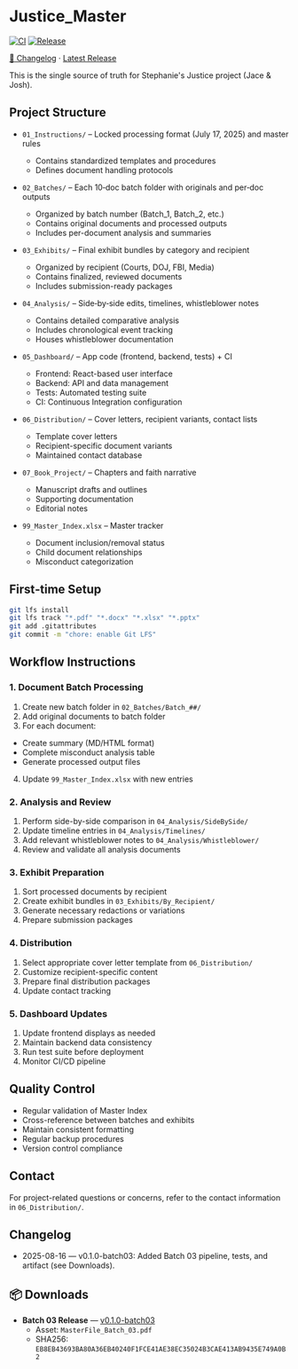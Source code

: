 # Justice_Master

[![CI](https://github.com/sspedowski/JUSTICE_MASTER/actions/workflows/ci.yml/badge.svg)](https://github.com/sspedowski/JUSTICE_MASTER/actions/workflows/ci.yml) [![Release](https://img.shields.io/github/v/release/sspedowski/JUSTICE_MASTER?label=latest%20release)](https://github.com/sspedowski/JUSTICE_MASTER/releases/latest)

[📄 Changelog](CHANGELOG.md) · [Latest Release](https://github.com/sspedowski/JUSTICE_MASTER/releases/latest)

This is the single source of truth for Stephanie's Justice project (Jace & Josh).

## Project Structure

- `01_Instructions/` – Locked processing format (July 17, 2025) and master rules
  - Contains standardized templates and procedures
  - Defines document handling protocols

- `02_Batches/` – Each 10‑doc batch folder with originals and per‑doc outputs
  - Organized by batch number (Batch_1, Batch_2, etc.)
  - Contains original documents and processed outputs
  - Includes per-document analysis and summaries

- `03_Exhibits/` – Final exhibit bundles by category and recipient
  - Organized by recipient (Courts, DOJ, FBI, Media)
  - Contains finalized, reviewed documents
  - Includes submission-ready packages

- `04_Analysis/` – Side‑by‑side edits, timelines, whistleblower notes
  - Contains detailed comparative analysis
  - Includes chronological event tracking
  - Houses whistleblower documentation

- `05_Dashboard/` – App code (frontend, backend, tests) + CI
  - Frontend: React-based user interface
  - Backend: API and data management
  - Tests: Automated testing suite
  - CI: Continuous Integration configuration

- `06_Distribution/` – Cover letters, recipient variants, contact lists
  - Template cover letters
  - Recipient-specific document variants
  - Maintained contact database

- `07_Book_Project/` – Chapters and faith narrative
  - Manuscript drafts and outlines
  - Supporting documentation
  - Editorial notes

- `99_Master_Index.xlsx` – Master tracker
  - Document inclusion/removal status
  - Child document relationships
  - Misconduct categorization

## First‑time Setup

```bash
git lfs install
git lfs track "*.pdf" "*.docx" "*.xlsx" "*.pptx"
git add .gitattributes
git commit -m "chore: enable Git LFS"
```

## Workflow Instructions

### 1. Document Batch Processing

1. Create new batch folder in `02_Batches/Batch_##/`
2. Add original documents to batch folder
3. For each document:

  - Create summary (MD/HTML format)
  - Complete misconduct analysis table
  - Generate processed output files

4. Update `99_Master_Index.xlsx` with new entries

### 2. Analysis and Review

1. Perform side-by-side comparison in `04_Analysis/SideBySide/`
2. Update timeline entries in `04_Analysis/Timelines/`
3. Add relevant whistleblower notes to `04_Analysis/Whistleblower/`
4. Review and validate all analysis documents

### 3. Exhibit Preparation

1. Sort processed documents by recipient
2. Create exhibit bundles in `03_Exhibits/By_Recipient/`
3. Generate necessary redactions or variations
4. Prepare submission packages

### 4. Distribution

1. Select appropriate cover letter template from `06_Distribution/`
2. Customize recipient-specific content
3. Prepare final distribution packages
4. Update contact tracking

### 5. Dashboard Updates

1. Update frontend displays as needed
2. Maintain backend data consistency
3. Run test suite before deployment
4. Monitor CI/CD pipeline

## Quality Control

- Regular validation of Master Index
- Cross-reference between batches and exhibits
- Maintain consistent formatting
- Regular backup procedures
- Version control compliance

## Contact

For project-related questions or concerns, refer to the contact information in `06_Distribution/`.

## Changelog

- 2025-08-16 — v0.1.0-batch03: Added Batch 03 pipeline, tests, and artifact (see Downloads).

## 📦 Downloads

- **Batch 03 Release** — [v0.1.0-batch03](https://github.com/sspedowski/JUSTICE_MASTER/releases/tag/v0.1.0-batch03)
  - Asset: `MasterFile_Batch_03.pdf`
  - SHA256: `EB8EB43693BA80A36EB40240F1FCE41AE38EC35024B3CAE413AB9435E749A0B2`
